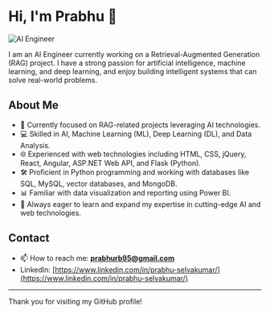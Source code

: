 # Hi, I'm Prabhu 👋

![AI Engineer](https://www.wsp.com/-/media/insights/us/artificial-intelligence-and-building-design/bnr-gen-ai-building-design-banner.jpg?h=703&w=1920&hash=CEE1AD6256895C8D80FB98E99B9DF637)

I am an AI Engineer currently working on a Retrieval-Augmented Generation (RAG) project. I have a strong passion for artificial intelligence, machine learning, and deep learning, and enjoy building intelligent systems that can solve real-world problems.

## About Me

- 🔭 Currently focused on RAG-related projects leveraging AI technologies.
- 💻 Skilled in AI, Machine Learning (ML), Deep Learning (DL), and Data Analysis.
- 🌐 Experienced with web technologies including HTML, CSS, jQuery, React, Angular, ASP.NET Web API, and Flask (Python).
- 🛠 Proficient in Python programming and working with databases like SQL, MySQL, vector databases, and MongoDB.
- 📊 Familiar with data visualization and reporting using Power BI.
- 🌱 Always eager to learn and expand my expertise in cutting-edge AI and web technologies.

## Contact

- 📫 How to reach me: **prabhurb95@gmail.com**
- LinkedIn: [https://www.linkedin.com/in/prabhu-selvakumar/](https://www.linkedin.com/in/prabhu-selvakumar/)

---

Thank you for visiting my GitHub profile!
